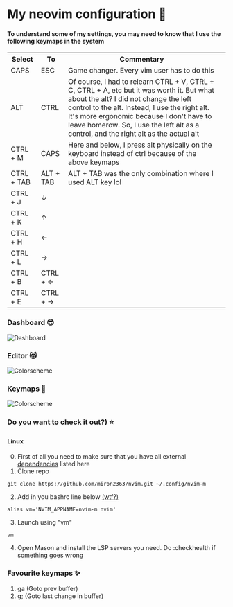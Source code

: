 # My neovim configuration 🤗

#### To understand some of my settings, you may need to know that I use the following keymaps in the system


<table>
    <tr>
        <th>Select</th>
        <th>To</th>
        <th>Commentary</th>
    <tr>
    <tr>
        <td>CAPS</td>
        <td>ESC</td>
        <td>Game changer. Every vim user has to do this</td>
    <tr>
        <td>ALT</td>
        <td>CTRL</td>
        <td>
            Of course, I had to relearn CTRL + V, CTRL + C, CTRL + A, etc but it was worth it. But what about the alt?
            I did not change the left control to the alt. Instead, I use the right alt. It's more ergonomic because I don't have to leave homerow.
            So, I use the left alt as a control, and the right alt as the actual alt
        </td>
    </tr>
    <tr>
        <td>CTRL + M</td>
        <td>CAPS</td>
        <td>Here and below, I press alt physically on the keyboard instead of ctrl because of the above keymaps</td>
        <td></td>
    </tr>
    <tr> <td>CTRL + TAB</td>
        <td>ALT + TAB</td>
        <td>ALT + TAB was the only combination where I used ALT key lol</td>
    </tr>
    <tr>
        <td>CTRL + J</td>
        <td>↓</td>
        <td></td>
    </tr>
    <tr>
        <td>CTRL + K</td>
        <td>↑</td>
        <td></td>
    </tr>
    <tr>
        <td>CTRL + H</td>
        <td>←</td>
        <td></td>
    </tr>
    <tr>
        <td>CTRL + L</td>
        <td>→</td>
        <td></td>
    </tr>
    <tr>
        <td>CTRL + B</td>
        <td>CTRL + ←</td>
        <td></td>
    </tr>
    <tr>
        <td>CTRL + E</td>
        <td>CTRL + →</td>
        <td></td>
    </tr>
</table>


### Dashboard 😎
![Dashboard](./assets/dashboard.png) 

### Editor 😻 
![Colorscheme](./assets/editor.png)

### Keymaps 🚀
![Colorscheme](./assets/keymaps.png)

### Do you want to check it out?) ⭐
#### Linux
0. First of all you need to make sure that you have all external [dependencies](https://github.com/nvim-lua/kickstart.nvim) listed here
1. Clone repo
```shell
git clone https://github.com/miron2363/nvim.git ~/.config/nvim-m
```
2. Add in you bashrc line below [(wtf?)](https://michaeluloth.com/neovim-switch-configs/)
```shell
alias vm='NVIM_APPNAME=nvim-m nvim'
```
3. Launch using "vm"
```shell
vm
```
4. Open Mason and install the LSP servers you need. Do :checkhealth if something goes wrong
### Favourite keymaps ✨
1. ga (Goto prev buffer)
2. g; (Goto last change in buffer)
